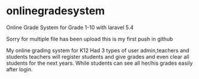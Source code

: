 # onlinegradesystem
Online Grade System for Grade 1-10 with laravel 5.4

Sorry for multiple file has been upload this is my first push in github

My online grading system for K12
Had 3 types of user admin,teachers and students
teachers will register students and give grades and even clear all students for the next years.
While students can see all her/his grades easily after login.
